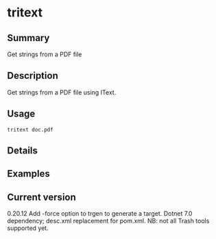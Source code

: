 # tritext

## Summary

Get strings from a PDF file

## Description

Get strings from a PDF file using IText.

## Usage

    tritext doc.pdf

## Details

## Examples

## Current version

0.20.12 Add -force option to trgen to generate a target. Dotnet 7.0 dependency; desc.xml replacement for pom.xml. NB: not all Trash tools supported yet.
